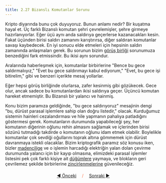 ```yaml
---
title: 2.27 Bizanslı Komutanlar Sorunu
---
```


Kripto diyarında bunu çok duyuyoruz.  Bunun anlamı nedir?  Bir kuşatma
hayal et.  Üç farklı Bizanslı komutan şehri çevrelemişler, şehre
girmeye hazırlanıyorlar.  Eğer üçü aynı anda saldırıya geçerlerse
kazanacakları kesin.  Fakat üçünden birisi saldırı zamanını
karıştırırsa, diğer saldıran komutanlar savaşı kaybedecek.  En iyi
sonucu elde etmeleri için hepsinin saldırı zamanında anlaşmaları
gerek.  Bu sorunun bizim [görüş birliği](2.24_consensus.md) sorunumuza
benzediğini fark etmissindir.  Bu ikisi aynı sorundur.

Aralarında haberleşmek için, komutanlar birbirlerine "Bence bu gece
saldırmalııyız," "Evet bu gece saldırımayı kabul ediyorum," "Evet, bu
gece işi bitirelim," gibi ve benzeri içerikte mesaj yollarlar.

Eğer hepsi görüş birliğinde olurlarsa, zafer kesinmiş gibi gözükecek.
Gece olur, ancak sadece bu komutanlardan ikisi saldırıya geçer.
Üçüncü komutan hareket etmemiştir.  Bu Bizanslı bir yalancı ve
hainmiş.

Konu bizim paramıza geldiğinde, "bu gece saldırıyoruz" mesajinin dengi
"bu, dürüst parasal işlemlere sahip olan doğru listedir," olacak.
Kurduğumuz sistemin hainleri cezalandırması ve hile yapmanın pahalıya
patladığını göstermesi gerek.  Komutanların durumunda yapabileceği
şey, her komutanın diğerinin oğlunu rehin almasını sağlamak ve
içlerinden birisi sözünü tutmadığı takdirde o komutanın oğlunu idam
etmek olabilir.  Boylelikle komutanlar çok sevdiği oğullarını toprak
altına gömmemek için dürüst davranmaya istekli olacaklar.  Bizim
kriptografik paramız söz konusu iken, bizler
[madencilige](2.09_miners.md) ve o işlemin harcadığı elektriğin yalan
dolan çevirme durumunda yalancı için bir kayıp olmasına, elimizdeki
parasal işlemler listesini pek çok farklı kişiye ait
[düğümlere](2.25_nodes.md) yaymaya, ve blokların geri çevrilemez
şekilde birbirlerine [zincirlenmelerine](2.11_blockchain.md)
güvenileceğiz.



<p align='center' style='margin-top: 1.5em;'><span style='margin-right: 1em;'><a href="./2.26_clock.md">◄ Önceki</a></span> <span style='color: #ff774d;'>/</span> <span style='margin-left: 1em;'><a href="./2.28_full_wallet.md">Sonraki ►</a></span></p>
